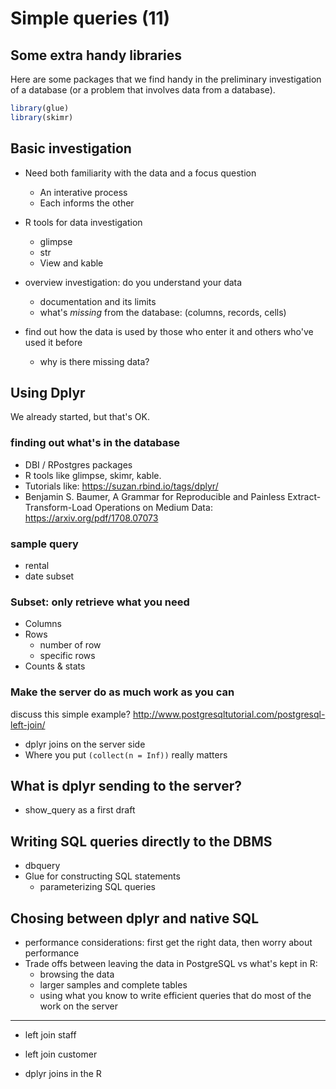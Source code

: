 # Simple queries (11)


## Some extra handy libraries

Here are some packages that we find handy in the preliminary investigation of a database (or a problem that involves data from a database).

```r
library(glue)
library(skimr)
```

## Basic investigation

* Need both familiarity with the data and a focus question
  + An interative process
  + Each informs the other

* R tools for data investigation
  + glimpse
  + str
  + View and kable

* overview investigation: do you understand your data
  + documentation and its limits
  + what's *missing* from the database: (columns, records, cells)

* find out how the data is used by those who enter it and others who've used it before
  + why is there missing data?

## Using Dplyr

We already started, but that's OK.

### finding out what's in the database

* DBI / RPostgres packages
* R tools like glimpse, skimr, kable.
* Tutorials like: https://suzan.rbind.io/tags/dplyr/ 
* Benjamin S. Baumer, A Grammar for Reproducible and Painless Extract-Transform-Load Operations on Medium Data: https://arxiv.org/pdf/1708.07073 

### sample query

* rental 
* date subset

### Subset: only retrieve what you need

* Columns
* Rows
  + number of row
  + specific rows
* Counts & stats

### Make the server do as much work as you can

discuss this simple example? http://www.postgresqltutorial.com/postgresql-left-join/ 

* dplyr joins on the server side
* Where you put `(collect(n = Inf))` really matters

## What is dplyr sending to the server?

* show_query as a first draft

## Writing SQL queries directly to the DBMS

* dbquery
* Glue for constructing SQL statements
  + parameterizing SQL queries

## Chosing between dplyr and native SQL

* performance considerations: first get the right data, then worry about performance
* Trade offs between leaving the data in PostgreSQL vs what's kept in R: 
  + browsing the data
  + larger samples and complete tables
  + using what you know to write efficient queries that do most of the work on the server

----
* left join staff
* left join customer

* dplyr joins in the R
